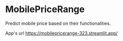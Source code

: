 # MobilePriceRange
Predict mobile price based on their functionalities.

App's url
https://mobilepricerange-323.streamlit.app/
